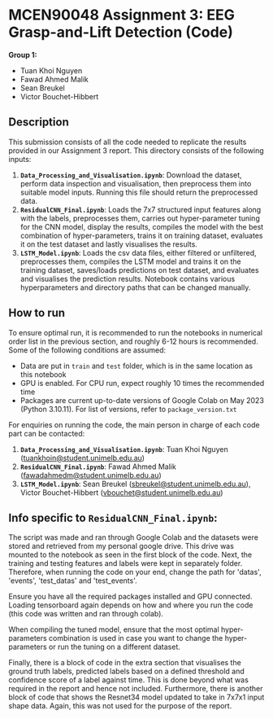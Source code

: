 # MCEN90048 Assignment 3: EEG Grasp-and-Lift Detection (Code)

**Group 1:**
- Tuan Khoi Nguyen
- Fawad Ahmed Malik
- Sean Breukel
- Victor Bouchet-Hibbert

## Description
This submission consists of all the code needed to replicate the results provided in our Assignment 3 report. This directory consists of the following inputs:
1. __`Data_Processing_and_Visualisation.ipynb`__: Download the dataset, perform data inspection and visualisation, then preprocess them into suitable model inputs. Running this file should return the preprocessed data.
2. __`ResidualCNN_Final.ipynb`__: Loads the 7x7 structured input features along with the labels, preprocesses them, carries out hyper-parameter tuning for the CNN model, display the results, compiles the model with the best combination of hyper-parameters, trains it on training dataset, evaluates it on the test dataset and lastly visualises the results.
3. __`LSTM_Model.ipynb`__: Loads the csv data files, either filtered or unfiltered, preprocesses them, compiles the LSTM model and trains it on the training dataset, saves/loads predictions on test dataset, and evaluates and visualises the prediction results. Notebook contains various hyperparameters and directory paths that can be changed manually.

## How to run
To ensure optimal run, it is recommended to run the notebooks in numerical order list in the previous section, and roughly 6-12 hours is recommended. Some of the following conditions are assumed:
- Data are put in `train` and `test` folder, which is in the same location as this notebook
- GPU is enabled. For CPU run, expect roughly 10 times the recommended time
- Packages are current up-to-date versions of Google Colab on May 2023 (Python 3.10.11). For list of versions, refer to `package_version.txt`

For enquiries on running the code, the main person in charge of each code part can be contacted:
1. __`Data_Processing_and_Visualisation.ipynb`__: Tuan Khoi Nguyen (tuankhoin@student.unimelb.edu.au)
2. __`ResidualCNN_Final.ipynb`__: Fawad Ahmed Malik (fawadahmedm@student.unimelb.edu.au)
3. __`LSTM_Model.ipynb`__: Sean Breukel (sbreukel@student.unimelb.edu.au),  Victor Bouchet-Hibbert (vbouchet@student.unimelb.edu.au)

## Info specific to __`ResidualCNN_Final.ipynb`__:
The script was made and ran through Google Colab and the datasets were stored and retrieved from my personal google drive. This drive was mounted to the notebook as seen in the first block of the code. Next, the training and testing features and labels were kept in separately folder. Therefore, when running the code on your end, change the path for 'datas', 'events', 'test_datas' and 'test_events'.

Ensure you have all the required packages installed and GPU connected. Loading tensorboard again depends on how and where you run the code (this code was written and ran through colab). 

When compiling the tuned model, ensure that the most optimal hyper-parameters combination is used in case you want to change the hyper-parameters or run the tuning on a different dataset. 

Finally, there is a block of code in the extra section that visualises the ground truth labels, predicted labels based on a defined threshold and confidence score of a label against time. This is done beyond what was required in the report and hence not included. Furthermore, there is another block of code that shows the Resnet34 model updated to take in 7x7x1 input shape data. Again, this was not used for the purpose of the report.
